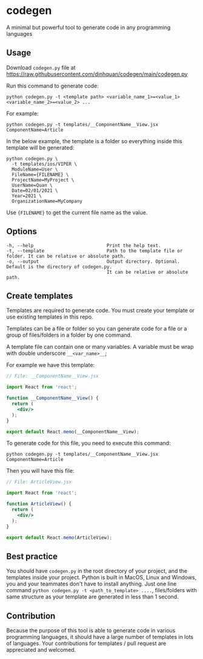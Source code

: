 # codegen
A minimal but powerful tool to generate code in any programming languages

## Usage
Download `codegen.py` file at https://raw.githubusercontent.com/dinhquan/codegen/main/codegen.py

Run this command to generate code:
```
python codegen.py -t <template path> <variable_name_1>=<value_1> <variable_name_2>=<value_2> ...
```
For example:
```
python codegen.py -t templates/__ComponentName__View.jsx ComponentName=Article
```

In the below example, the template is a folder so everything inside this template will be generated:
```
python codegen.py \
  -t templates/ios/VIPER \
  ModuleName=User \
  FileName={FILENAME} \
  ProjectName=MyProject \
  UserName=Quan \
  Date=02/01/2021 \
  Year=2021 \
  OrganizationName=MyCompany
```

Use `{FILENAME}` to get the current file name as the value.

## Options
    -h, --help                           Print the help text.
    -t, --template                       Path to the template file or folder. It can be relative or absolute path.
    -o, --output                         Output directory. Optional. Default is the directory of codegen.py. 
                                         It can be relative or absolute path.

## Create templates
Templates are required to generate code. You must create your template or use existing templates in this repo.

Templates can be a file or folder so you can generate code for a file or a group of files/folders in a folder by one command.

A template file can contain one or many variables. A variable must be wrap with double underscore `__<var_name>__`;

For example we have this template:
```jsx
// File: __ComponentName__View.jsx

import React from 'react';

function __ComponentName__View() {
  return (
    <div/>
  );
}

export default React.memo(__ComponentName__View);
```

To generate code for this file, you need to execute this command:
```
python codegen.py -t templates/__ComponentName__View.jsx ComponentName=Article
```
Then you will have this file:
```jsx
// File: ArticleView.jsx

import React from 'react';

function ArticleView() {
  return (
    <div/>
  );
}

export default React.memo(ArticleView);
```
## Best practice
You should have `codegen.py` in the root directory of your project, and the templates inside your project.
Python is built in MacOS, Linux and Windows, you and your teammates don't have to install anything.
Just one line command `python codegen.py -t <path_to_template> ....`, files/folders with same structure as your template are generated in less than 1 second.

## Contribution
Because the purpose of this tool is able to generate code in various programming languages, it should have a large number of templates in lots of languages.
Your contributions for templates / pull request are appreciated and welcomed.


